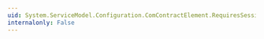 ```yaml
---
uid: System.ServiceModel.Configuration.ComContractElement.RequiresSession
internalonly: False
---
```

